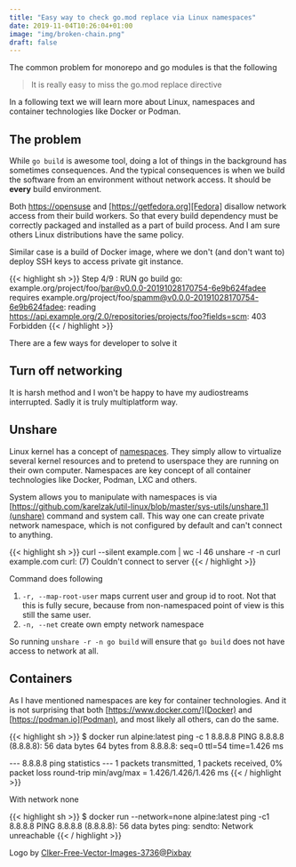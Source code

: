 ```yaml
---
title: "Easy way to check go.mod replace via Linux namespaces"
date: 2019-11-04T10:26:04+01:00
image: "img/broken-chain.png"
draft: false
---
```


The common problem for monorepo and go modules is that the following

> It is really easy to miss the go.mod replace directive

In a following text we will learn more about Linux, namespaces and container
technologies like Docker or Podman.

## The problem

While `go build` is awesome tool, doing a lot of things in the background has
sometimes consequences. And the typical consequences is when we build the
software from an environment without network access. It should be **every**
build environment.

Both [https://opensuse](openSUSE) and [https://getfedora.org][Fedora]
disallow network access from their build workers. So that every build dependency
must be correctly packaged and installed as a part of build process. And I am
sure others Linux distributions have the same policy.

Similar case is a build of Docker image, where we don't (and don't want to)
deploy SSH keys to access private git instance.

{{< highlight sh >}}
Step 4/9 : RUN go build
go: example.org/project/foo/bar@v0.0.0-20191028170754-6e9b624fadee requires
        example.org/project/foo/spamm@v0.0.0-20191028170754-6e9b624fadee:
        reading https://api.example.org/2.0/repositories/projects/foo?fields=scm: 403 Forbidden
{{< / highlight >}}

There are a few ways for developer to solve it

## Turn off networking

It is harsh method and I won't be happy to have my audiostreams interrupted.
Sadly it is truly multiplatform way.

## Unshare

Linux kernel has a concept of
[namespaces](https://en.wikipedia.org/wiki/Linux_namespaces). They simply allow
to virtualize several kernel resources and to pretend to userspace they are
running on their own computer. Namespaces are key concept of all container
technologies like Docker, Podman, LXC and others.

System allows you to manipulate with namespaces is via
[https://github.com/karelzak/util-linux/blob/master/sys-utils/unshare.1](unshare)
command and system call. This way one can create private network namespace,
which is not configured by default and can't connect to anything.

{{< highlight sh >}}
curl --silent example.com | wc -l
46
unshare -r -n curl example.com
curl: (7) Couldn't connect to server
{{< / highlight >}}

Command does following

1. `-r, --map-root-user` maps current user and group id to root. Not that this
   is fully secure, because from non-namespaced point of view is this still the
   same user.
2. `-n, --net` create own empty network namespace

So running `unshare -r -n go build` will ensure that `go build` does not have
access to network at all.

## Containers

As I have mentioned namespaces are key for container technologies. And it is
not surprising that both [https://www.docker.com/](Docker) and
[https://podman.io](Podman), and most likely all others, can do the same.

{{< highlight sh >}}
$ docker run alpine:latest ping -c 1 8.8.8.8
PING 8.8.8.8 (8.8.8.8): 56 data bytes
64 bytes from 8.8.8.8: seq=0 ttl=54 time=1.426 ms

--- 8.8.8.8 ping statistics ---
1 packets transmitted, 1 packets received, 0% packet loss
round-trip min/avg/max = 1.426/1.426/1.426 ms
{{< / highlight >}}

With network none

{{< highlight sh >}}
$ docker run --network=none alpine:latest ping -c1 8.8.8.8
PING 8.8.8.8 (8.8.8.8): 56 data bytes
ping: sendto: Network unreachable
{{< / highlight >}}

Logo by [Clker-Free-Vector-Images-3736@Pixbay](https://pixabay.com/vectors/chain-broken-link-freedom-297842/)

